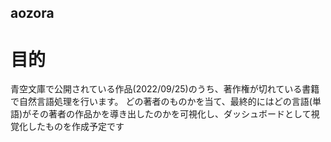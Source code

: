 ## aozora

# 目的
青空文庫で公開されている作品(2022/09/25)のうち、著作権が切れている書籍で自然言語処理を行います。
どの著者のものかを当て、最終的にはどの言語(単語)がその著者の作品かを導き出したのかを可視化し、ダッシュボードとして視覚化したものを作成予定です
